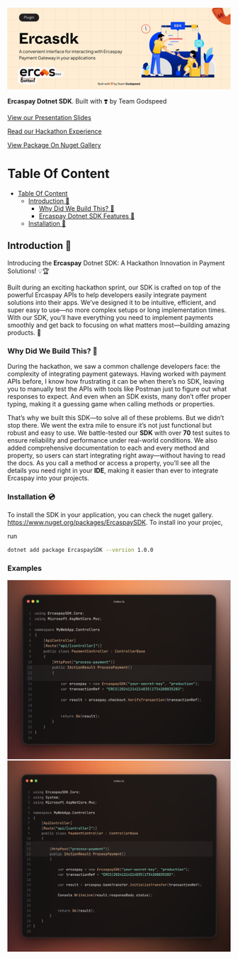 ![](assets/header.png)

**Ercaspay Dotnet SDK**. Built with ❣️ by Team Godspeed


[View our Presentation Slides](https://docs.google.com/presentation/d/1sULf_oTw_Na7RITZjlCxObEcCLXYJHUkC7uZQ2Amixg/edit#slide=id.g31fdb22fe15_0_6)

[Read our Hackathon Experience](https://adedoyin.hashnode.dev/ercaspay-hackathon-experience)

[View Package On Nuget Gallery](https://www.nuget.org/packages/ErcaspaySDK)

# Table Of Content
- [Table Of Content](#table-of-content)
    - [Introduction 🚀](#introduction-)
        - [Why Did We Build This? 🤔](#why-did-we-build-this-)
        - [Ercaspay Dotnet SDK Features 🚀](#ercaspay-dotnet-sdk-features-)
    - [Installation 💽](#installation-)

## Introduction 🚀

Introducing the **Ercaspay** Dotnet SDK: A Hackathon Innovation in Payment Solutions! 💡🏆

Built during an exciting hackathon sprint, our SDK is crafted on top of the powerful Ercaspay APIs to help developers easily integrate payment solutions into their apps. We’ve designed it to be intuitive, efficient, and super easy to use—no more complex setups or long implementation times. With our SDK, you’ll have everything you need to implement payments smoothly and get back to focusing on what matters most—building amazing products. 🚀

### Why Did We Build This? 🤔

During the hackathon, we saw a common challenge developers face: the complexity of integrating payment gateways. Having worked with payment APIs before, I know how frustrating it can be when there’s no SDK, leaving you to manually test the APIs with tools like Postman just to figure out what responses to expect. And even when an SDK exists, many don’t offer proper typing, making it a guessing game when calling methods or properties.

That’s why we built this SDK—to solve all of these problems. But we didn’t stop there. We went the extra mile to ensure it’s not just functional but robust and easy to use. We battle-tested our **SDK** with over **70** test suites to ensure reliability and performance under real-world conditions. We also added comprehensive documentation to each and every method and property, so users can start integrating right away—without having to read the docs. As you call a method or access a property, you’ll see all the details you need right in your **IDE**, making it easier than ever to integrate Ercaspay into your projects.



### Installation 💿
To install the SDK in your application, you can check the nuget gallery. <https://www.nuget.org/packages/ErcaspaySDK>. To install ino your projec, 

run 

```bash
dotnet add package ErcaspaySDK --version 1.0.0
```


### Examples

![Example 1](./Assets/img-1.png)
![Example 2](./Assets/img-2.png)

